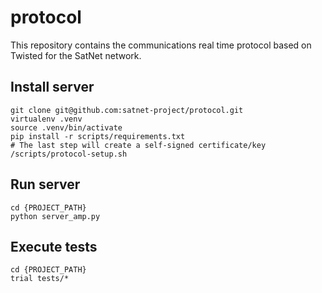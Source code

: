 # protocol
This repository contains the communications real time protocol based on Twisted for the SatNet network.

## Install server
```shell
git clone git@github.com:satnet-project/protocol.git
virtualenv .venv
source .venv/bin/activate
pip install -r scripts/requirements.txt
# The last step will create a self-signed certificate/key
/scripts/protocol-setup.sh
```

## Run server
```shell
cd {PROJECT_PATH}
python server_amp.py
```

## Execute tests
```shell
cd {PROJECT_PATH}
trial tests/*
```
